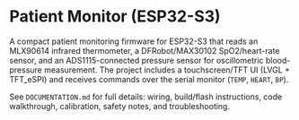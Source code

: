 # Patient Monitor (ESP32-S3)

A compact patient monitoring firmware for ESP32-S3 that reads an MLX90614 infrared thermometer, a DFRobot/MAX30102 SpO2/heart-rate sensor, and an ADS1115-connected pressure sensor for oscillometric blood-pressure measurement. The project includes a touchscreen/TFT UI (LVGL + TFT_eSPI) and receives commands over the serial monitor (`TEMP`, `HEART`, `BP`).

See `DOCUMENTATION.md` for full details: wiring, build/flash instructions, code walkthrough, calibration, safety notes, and troubleshooting.